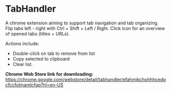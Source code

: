 # TabHandler
A chrome extension aiming to support tab navigation and tab organizing.
Flip tabs left - right with Ctrl + Shift + Left / Right. Click icon for an overview of opened tabs (titles + URLs).

Actions include:
- Double-click on tab to remove from list
- Copy selected to clipboard
- Clear list.

**Chrome Web Store link for downloading:**\
https://chrome.google.com/webstore/detail/tabhandler/efahmikchohhhcedpcfccfolmamlcfgp?hl=en-US
